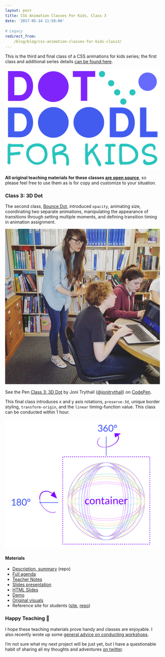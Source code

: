 ```yaml
---
layout: post
title: CSS Animation Classes For Kids, Class 3
date: '2017-05-14 11:58:06'

# Legacy
redirect_from:
    /blog/blog/css-animation-classes-for-kids-class3/
---
```

This is the third and final class of a CSS animations for kids series; the first class and additional series details [can be found here](http://jonibologna.com/css-animation-classes-for-kids-class-1/).

![Dot Doodl logo](/content/2017/05/Screen-Shot-2017-01-20-at-7-23-38-PM.png)

**All original teaching materials for these classes [are open source](https://github.com/jonitrythall/dotdoodl-kid-classes)**, so please feel free to use them as is for copy and customize to your situation.

### Class 3: 3D Dot
The second class, [Bounce Dot](http://jonibologna.com/css-animation-classes-for-kids-class-2/), introduced `opacity`, animating size, coordinating two separate animations, manipulating the appearance of transitions through setting multiple moments, and defining transition timing in animation assignment.

![Joni Trythall teaching](/content/2017/05/IMG_5820.JPG)

<p data-height="225" data-theme-id="25554" data-slug-hash="dWeoBB" data-default-tab="result" data-user="jonitrythall" data-embed-version="2" data-pen-title="Class 3: 3D Dot" class="codepen">See the Pen <a href="http://codepen.io/jonitrythall/pen/dWeoBB/">Class 3: 3D Dot</a> by Joni Trythall  (<a href="http://codepen.io/jonitrythall">@jonitrythall</a>) on <a href="http://codepen.io">CodePen</a>.</p>
<script async src="https://production-assets.codepen.io/assets/embed/ei.js"></script>

This final class introduces x and y axis rotations, `preserve-3d`, unique border styling, `transform-origin`, and the `linear` timing-function value. This class can be conducted within 1 hour.

![Illustration of basic animation movements](/content/2017/05/movement-01.png)

#### Materials

* [Description, summary](https://github.com/jonitrythall/dotdoodl-kid-classes) (repo)
* [Full agenda](https://docs.google.com/document/d/10pkbVW9Pqqi1eSTuB8460zTuvvVOT9uscNj5BWts6x0/edit?usp=sharing)
* [Teacher Notes](https://docs.google.com/document/d/1PiP8rgLI8XUtveCblmnX5-NIFTuJOrWbOEeqteEkg7Y/edit?usp=sharing)
* [Slides presentation](http://slides.com/jonibologna/intro-to-css-animation-3#/)
* [HTML Slides](https://github.com/jonitrythall/dotdoodl-kid-classes/blob/master/class-three-slides.html)
* [Demo](http://codepen.io/jonitrythall/pen/dWeoBB)
* [Original visuals](https://github.com/jonitrythall/dotdoodl-kid-classes/tree/master/class3-original-visuals)
* Reference site for students ([site](http://www.dotdoodl.com/kids.html), [repo](https://github.com/jonitrythall/dotdoodl))

### Happy Teaching 👋
I hope these teaching materials prove handy and classes are enjoyable. I also recently wrote up some [general advice on conducting workshops](http://jonibologna.com/intro-to-writing-svg-and-tuts-town-workshops/).

I’m not sure what my next project will be just yet, but I have a questionable habit of sharing all my thoughts and adventures [on twitter](https://twitter.com/JoniTrythall).
